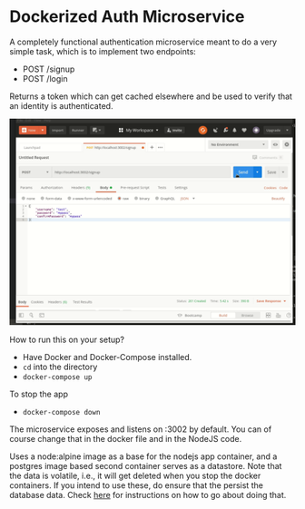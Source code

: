 # Dockerized Auth Microservice

A completely functional authentication microservice meant to do a very simple task, which is to implement two endpoints:
* POST /signup
* POST /login

Returns a token which can get cached elsewhere and be used to verify that an identity is authenticated.

![Demo GIF](DockerAuthMicroservice.gif)

How to run this on your setup?
* Have Docker and Docker-Compose installed.
* `cd` into the directory
* `docker-compose up`

To stop the app
* `docker-compose down`

The microservice exposes and listens on :3002 by default. You can of course change that in the docker file and in the NodeJS code.

Uses a node:alpine image as a base for the nodejs app container, and a postgres image based second container serves as a datastore. Note that the data is volatile, i.e., it will get deleted when you stop the docker containers. If you intend to use these, do ensure that the persist the database data. Check [here](https://docs.docker.com/storage/) for instructions on how to go about doing that.
